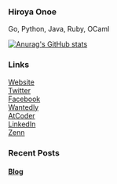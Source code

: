 ### Hiroya Onoe
Go, Python, Java, Ruby, OCaml  

[![Anurag's GitHub stats](https://github-readme-stats.vercel.app/api?username=hiroyaonoe&count_private=true&show_icons=true&line_height=28)](https://github.com/anuraghazra/github-readme-stats)

<!-- ![Top Langs](https://github-readme-stats.vercel.app/api/top-langs/?username=hiroyaonoe&card_width=495) -->

### Links
[Website](https://onoe.dev)  
[Twitter](https://twitter.com/hiroyanoe)  
[Facebook](https://facebook.com/onoehiroya.0330)  
[Wantedly](https://www.wantedly.com/id/onoe_hiroya)  
[AtCoder](https://atcoder.jp/users/noe)  
[LinkedIn](https://www.linkedin.com/in/onoehiroya/)  
[Zenn](https://zenn.dev/hiroyaonoe)

### Recent Posts
#### [Blog](https://www.onow.dev/blog)
<!-- BLOGPOSTS:START -->
<!-- BLOGPOSTS:END -->

<!--
**hiroyaonoe/hiroyaonoe** is a ✨ _special_ ✨ repository because its `README.md` (this file) appears on your GitHub profile.

Here are some ideas to get you started:

- 🔭 I’m currently working on ...
- 🌱 I’m currently learning ...
- 👯 I’m looking to collaborate on ...
- 🤔 I’m looking for help with ...
- 💬 Ask me about ...
- 📫 How to reach me: ...
- 😄 Pronouns: ...
- ⚡ Fun fact: ...
-->
